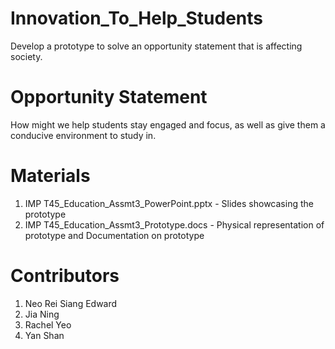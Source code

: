 # Innovation_To_Help_Students
Develop a prototype to solve an opportunity statement that is affecting society. 

# Opportunity Statement 
How might we help students stay engaged and focus, as well as give them a conducive environment to study in.

# Materials
1) IMP T45_Education_Assmt3_PowerPoint.pptx - Slides showcasing the prototype 
2) IMP T45_Education_Assmt3_Prototype.docs - Physical representation of prototype and Documentation on prototype 

# Contributors 
1) Neo Rei Siang Edward
2) Jia Ning
3) Rachel Yeo
4) Yan Shan
